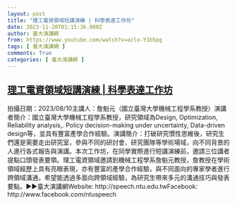 ```yaml
---
layout: post
title: "理工電資領域短講演練 | 科學表達工作坊"
date: 2023-11-28T01:15:36.000Z
author: 臺大演講網
from: https://www.youtube.com/watch?v=azlo-Y1bSpg
tags: [ 臺大演講網 ]
comments: True
categories: [ 臺大演講網 ]
---
```

<!--1701134136000-->
[理工電資領域短講演練 | 科學表達工作坊](https://www.youtube.com/watch?v=azlo-Y1bSpg)
------

<div>
拍攝日期：2023/08/10主講人：詹魁元（國立臺灣大學機械工程學系教授）演講者簡介：國立臺灣大學機械工程學系教授，研究領域為Design, Optimization, Reliability analysis,. Policy decision-making under uncertainty, Data-driven design等，並具有豐富產學合作經驗。演講簡介：打破研究慣性思維後，研究生們還是需要走出研究室，參與不同的研討會、研究團隊等學術場域，向不同背景的人進行各式報告與演講。本次工作坊，在同學實際進行短講演練前，邀請三位講者提點口頭發表要領。理工電資領域邀請到機械工程學系詹魁元教授，詹教授在學術領域經歷上具有亮眼表現，亦有豐富的產學合作經驗，與不同面向的專家學者進行跨領域溝通，希望能透過多面向跨領域經驗，為研究生帶來多元的溝通技巧與發表要點。►►臺大演講網Website: http://speech.ntu.edu.twFacebook: http://www.facebook.com/ntuspeech
</div>
